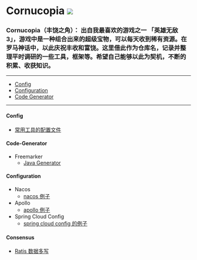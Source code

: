 Cornucopia ![](https://raw.githubusercontent.com/taojintianxia/cornucopia/master/doc/images/Cornucopia.jpg?token=AA7MDWGXK63HPBLH3AR5MBS5WJVOM)
==========

### Cornucopia（丰饶之角）： 出自我最喜欢的游戏之一 「英雄无敌 3」，游戏中是一种组合出来的超级宝物，可以每天收到稀有资源。在罗马神话中，以此庆祝丰收和富饶。这里借此作为仓库名，记录并整理平时调研的一些工具，框架等。希望自己能够以此为契机，不断的积累、收获知识。

- - -
- [Config](#Config)
- [Configuration](#Configuration)
- [Code Generator](#Code-Generator)

- - -

#### Config
  - [常用工具的配置文件](config)

#### Code-Generator
  - Freemarker
    - [Java Generator](code-generator/freemarker/java-generator)

#### Configuration
  - Nacos
    - [nacos 例子](configuration/nacos)
  - Apollo
    - [apollo 例子](configuration/apollo)
  - Spring Cloud Config
    - [spring cloud config 的例子](configuration/spring-cloud-config)

#### Consensus
  - [Ratis 数据多写](consensus/ratis/database-replicated)

